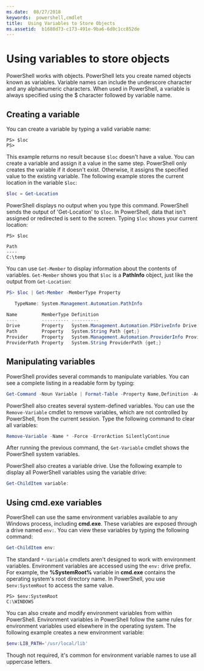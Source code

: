 ```yaml
---
ms.date:  08/27/2018
keywords:  powershell,cmdlet
title:  Using Variables to Store Objects
ms.assetid:  b1688d73-c173-491e-9ba6-6d0c1cc852de
---
```


# Using variables to store objects

PowerShell works with objects. PowerShell lets you create named objects known as variables.
Variable names can include the underscore character and any alphanumeric characters. When used in
PowerShell, a variable is always specified using the \$ character followed by variable name.

## Creating a variable

You can create a variable by typing a valid variable name:

```
PS> $loc
PS>
```

This example returns no result because `$loc` doesn't have a value. You can create a variable and
assign it a value in the same step. PowerShell only creates the variable if it doesn't exist.
Otherwise, it assigns the specified value to the existing variable. The following example stores
the current location in the variable `$loc`:

```powershell
$loc = Get-Location
```

PowerShell displays no output when you type this command. PowerShell sends the output of
'Get-Location' to `$loc`. In PowerShell, data that isn't assigned or redirected is sent to the
screen. Typing `$loc` shows your current location:

```
PS> $loc

Path
----
C:\temp
```

You can use `Get-Member` to display information about the contents of variables. `Get-Member` shows
you that `$loc` is a **PathInfo** object, just like the output from `Get-Location`:

```powershell
PS> $loc | Get-Member -MemberType Property

   TypeName: System.Management.Automation.PathInfo

Name         MemberType Definition
----         ---------- ----------
Drive        Property   System.Management.Automation.PSDriveInfo Drive {get;}
Path         Property   System.String Path {get;}
Provider     Property   System.Management.Automation.ProviderInfo Provider {...
ProviderPath Property   System.String ProviderPath {get;}
```

## Manipulating variables

PowerShell provides several commands to manipulate variables. You can see a complete listing in a
readable form by typing:

```powershell
Get-Command -Noun Variable | Format-Table -Property Name,Definition -AutoSize -Wrap
```

PowerShell also creates several system-defined variables. You can use the `Remove-Variable` cmdlet
to remove variables, which are not controlled by PowerShell, from the current session. Type the
following command to clear all variables:

```powershell
Remove-Variable -Name * -Force -ErrorAction SilentlyContinue
```

After running the previous command, the `Get-Variable` cmdlet shows the PowerShell system variables.

PowerShell also creates a variable drive. Use the following example to display all PowerShell
variables using the variable drive:

```powershell
Get-ChildItem variable:
```

## Using cmd.exe variables

PowerShell can use the same environment variables available to any Windows process, including
**cmd.exe**. These variables are exposed through a drive named `env:`. You can view these
variables by typing the following command:

```powershell
Get-ChildItem env:
```

The standard `*-Variable` cmdlets aren't designed to work with environment variables. Environment
variables are accessed using the `env:` drive prefix. For example, the **%SystemRoot%** variable in
**cmd.exe** contains the operating system's root directory name. In PowerShell, you use
`$env:SystemRoot` to access the same value.

```
PS> $env:SystemRoot
C:\WINDOWS
```

You can also create and modify environment variables from within PowerShell. Environment variables
in PowerShell follow the same rules for environment variables used elsewhere in the operating
system. The following example creates a new environment variable:

```powershell
$env:LIB_PATH='/usr/local/lib'
```

Though not required, it's common for environment variable names to use all uppercase letters.
